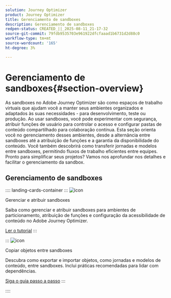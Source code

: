 ```yaml
---
solution: Journey Optimizer
product: Journey Optimizer
title: Gerenciamento de sandboxes
description: Gerenciamento de sandboxes
redpen-status: CREATED_||_2025-08-11_21-17-32
source-git-commit: 79fdb9535703e961922dfcfaaad1b6731d2d88c0
workflow-type: tm+mt
source-wordcount: '165'
ht-degree: 3%

---
```



# Gerenciamento de sandboxes{#section-overview}

As sandboxes no Adobe Journey Optimizer são como espaços de trabalho virtuais que ajudam você a manter seus ambientes organizados e adaptados às suas necessidades - para desenvolvimento, teste ou produção. Ao usar sandboxes, você pode experimentar com segurança, atribuir funções de usuário para controlar o acesso e configurar pastas de conteúdo compartilhado para colaboração contínua. Esta seção orienta você no gerenciamento desses ambientes, desde a alternância entre sandboxes até a atribuição de funções e a garantia da disponibilidade do conteúdo. Você também descobrirá como transferir jornadas e modelos entre sandboxes, permitindo fluxos de trabalho eficientes entre equipes. Pronto para simplificar seus projetos? Vamos nos aprofundar nos detalhes e facilitar o gerenciamento da sandbox.

## Gerenciamento de sandboxes

:::: landing-cards-container
:::
![icon](https://cdn.experienceleague.adobe.com/icons/circle-play.svg)

Gerenciar e atribuir sandboxes

Saiba como gerenciar e atribuir sandboxes para ambientes de particionamento, atribuição de funções e configuração da acessibilidade de conteúdo no Adobe Journey Optimizer.

[Ler o tutorial](../using/administration/sandboxes.md)
:::

:::
![icon](https://cdn.experienceleague.adobe.com/icons/list-check.svg)

Copiar objetos entre sandboxes

Descubra como exportar e importar objetos, como jornadas e modelos de conteúdo, entre sandboxes. Inclui práticas recomendadas para lidar com dependências.

[Siga o guia passo a passo](../using/configuration/copy-objects-to-sandbox.md)
:::

::::
